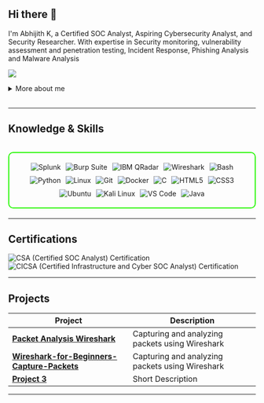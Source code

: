 ## Hi there 👋

I'm Abhijith K, a Certified SOC Analyst, Aspiring Cybersecurity Analyst, and Security Researcher. With expertise in Security monitoring, vulnerability assessment and penetration testing,  Incident Response, Phishing Analysis and Malware Analysis

<a href="https://www.linkedin.com/in/abhijithkariyil/"><img src="https://img.shields.io/badge/-LinkedIn-0072b1?&style=for-the-badge&logo=linkedin&logoColor=white" /></a>

<details>
  <summary>More about me</summary>

- **Name**: Abhijith K
- **From**: India
- **Certified SOC Analyst** | **Aspiring Cybersecurity Analyst** 
- Experienced in SOC operations, incident response, threat hunting, and SIEM tools like Splunk. Skilled in log analysis, vulnerability management, and malware analysis, with a strong foundation in network security and automation. 
- Continuously improving my knowledge of **Security Monitoring Tools** and **Cybersecurity Skills**.
- I’m currently learning and exploring  **Networking**, and **Cybersecurity certifications**.

</details>
<br>

---

<h2 id="knowledge_skills" align=''> Knowledge & Skills </h2>

<br>

<div style="border: 2px solid #22F700; border-radius: 10px; padding: 20px; margin-bottom: 20px;">
  <div align="left" style="display: flex; flex-wrap: wrap; justify-content: center; gap: 10px;">
      <img src="https://img.shields.io/badge/Splunk-000000?style=for-the-badge&logo=Splunk&logoColor=white" alt="Splunk" />
      <img src="https://img.shields.io/badge/Burp_Suite-FF6633?style=for-the-badge&logo=burp-suite&color=000000" alt="Burp Suite" />
      <img src="https://img.shields.io/badge/IBM%20QRadar-000000?style=for-the-badge&logo=IBM&logoColor=white" alt="IBM QRadar" />
      <img src="https://img.shields.io/badge/Wireshark-009639?style=for-the-badge&logo=wireshark&color=000000" alt="Wireshark" />
      <img src="https://img.shields.io/badge/Bash-4EAA25?style=for-the-badge&logo=gnu-bash&color=000000" alt="Bash" />
      <img src="https://img.shields.io/badge/Python-3776AB?style=for-the-badge&logo=python&color=000000" alt="Python" />
      <img src="https://img.shields.io/badge/Linux-FCC624?style=for-the-badge&logo=linux&color=000000" alt="Linux" />
      <img src="https://img.shields.io/badge/Git-F05032?style=for-the-badge&logo=git&color=000000" alt="Git" />
      <img src="https://img.shields.io/badge/Docker-2496ED?style=for-the-badge&logo=docker&color=000000" alt="Docker" />
      <img src="https://img.shields.io/badge/C-00599C?style=for-the-badge&logo=c&color=000000" alt="C" />
      <img src="https://img.shields.io/badge/HTML5-5D4B6C?style=for-the-badge&logo=html5&color=000000" alt="HTML5" />
      <img src="https://img.shields.io/badge/CSS3-2965F1?style=for-the-badge&logo=css3&color=000000" alt="CSS3" />
      <img src="https://img.shields.io/badge/Ubuntu-E95420?style=for-the-badge&logo=ubuntu&color=000000" alt="Ubuntu" />
      <img src="https://img.shields.io/badge/Kali_Linux-557C94?style=for-the-badge&logo=kali-linux&color=000000" alt="Kali Linux" />
      <img src="https://img.shields.io/badge/VS_Code-007ACC?style=for-the-badge&logo=visual-studio-code&color=000000" alt="VS Code" />
      <img src="https://img.shields.io/badge/Java-007396?style=for-the-badge&logo=java&color=000000" alt="Java" />
      

  </div>
</div>

---
<h2 id="Certifications" align=''> Certifications </h2>

<div>
<img src="https://img.shields.io/badge/CSA-Certified_SOC_Analyst-blue?style=for-the-badge&logo=ec-council&color=000000" alt="CSA (Certified SOC Analyst) Certification" />
<img src="https://img.shields.io/badge/CICSA-Certified_Infrastructure_and_Cyber_SOC_Analyst-blue?style=for-the-badge&logo=red-team&color=000000" alt="CICSA (Certified Infrastructure and Cyber SOC Analyst) Certification" />


</div>

---

<h2 id="Projects" align=''> Projects </h2>


| **Project**      | **Description**                                                                                  |
|-------------------|--------------------------------------------------------------------------------------------------|
| **[Packet Analysis Wireshark](https://github.com/Abhijithprashanth/Wireshark-for-Beginners-Capture-Packets)**    | Capturing and analyzing packets using Wireshark |
| **[Wireshark-for-Beginners-Capture-Packets]([https://github.com/Abhijithprashanth/Wireshark-for-Beginners-Capture-Packets/])**    | Capturing and analyzing packets using Wireshark |
| **[Project 3](https://github.com/)**    | Short Description | 

---
